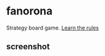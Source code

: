 # fanorona
Strategy board game.
<a href="https://en.wikipedia.org/wiki/Fanorona">Learn the rules</a>

## screenshot
<p><img href="ss.png"/></p>
